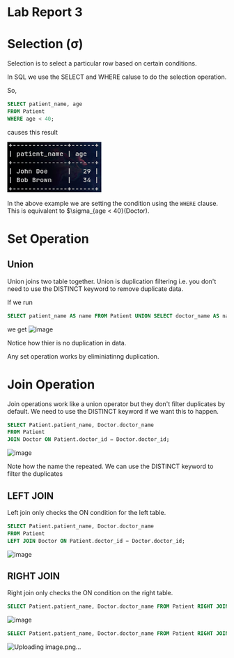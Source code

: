 # Lab Report 3

# Selection (σ)

Selection is to select a particular row based on certain conditions.

In SQL we use the SELECT and WHERE caluse to do the selection operation.

So,

```sql
SELECT patient_name, age 
FROM Patient
WHERE age < 40;
```

causes this result

![](./photos/fig3-1.png)

In the above example we are setting the condition using the `WHERE` clause. This is equivalent to $\sigma_{age < 40}(Doctor).

# Set Operation

## Union

Union joins two table together. Union is duplication filtering i.e. you don't need to use the DISTINCT keyword to remove duplicate data.

If we run 

```sql
SELECT patient_name AS name FROM Patient UNION SELECT doctor_name AS name FROM Doctor;
```
we get
![image](https://github.com/user-attachments/assets/6da9ec18-1988-4a26-9455-dcd9bdeea7ee)

Notice how thier is no duplication in data. 

Any set operation works by eliminiatinng duplication.

# Join Operation

Join operations work like a union operator but they don't filter duplicates by default. We need to use the DISTINCT keyword if we want this to happen.

```sql
SELECT Patient.patient_name, Doctor.doctor_name
FROM Patient
JOIN Doctor ON Patient.doctor_id = Doctor.doctor_id;
```

![image](https://github.com/user-attachments/assets/7b8f7da1-f487-4868-a3e9-ac61fe1d06d6)

Note how the name the repeated. We can use the DISTINCT keyword to filter the duplicates

## LEFT JOIN

Left join only checks the ON condition for the left table.

```sql
SELECT Patient.patient_name, Doctor.doctor_name
FROM Patient
LEFT JOIN Doctor ON Patient.doctor_id = Doctor.doctor_id;
```

![image](https://github.com/user-attachments/assets/31c815a6-355f-4306-91c1-92ba47a7d5ac)

## RIGHT JOIN

Right join only checks the ON condition on the right table.

```sql
SELECT Patient.patient_name, Doctor.doctor_name FROM Patient RIGHT JOIN Doctor ON Patient.doctor_id = Doctor.doctor_id;
```

![image](https://github.com/user-attachments/assets/385cf201-73f9-4955-bdef-3b181aa6711d)


```sql
SELECT Patient.patient_name, Doctor.doctor_name FROM Patient RIGHT JOIN Doctor ON Patient.doctor_id = Doctor.doctor_id;
```
![Uploading image.png…]()

